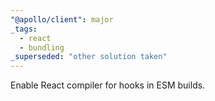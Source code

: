 ```yaml
---
"@apollo/client": major
_tags:
  - react
  - bundling
_superseded: "other solution taken"
---
```


Enable React compiler for hooks in ESM builds.
